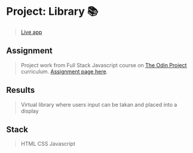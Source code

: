 # Project: Library :books:

> [Live app](https://unotreal.github.io/library/)

## Assignment

> Project work from Full Stack Javascript course on [The Odin Project](https://www.theodinproject.com) curriculum.
> [Assignment page here](https://www.theodinproject.com/paths/full-stack-javascript/courses/javascript/lessons/library).

## Results

> Virtual library where users input can be takan and placed into a display

## Stack

> HTML
> CSS
> Javascript
